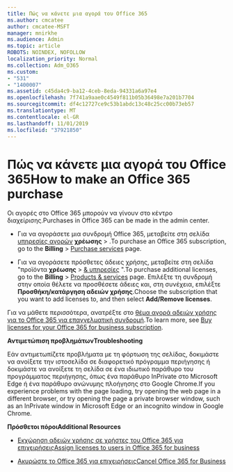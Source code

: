 ```yaml
---
title: Πώς να κάνετε μια αγορά του Office 365
ms.author: cmcatee
author: cmcatee-MSFT
manager: mnirkhe
ms.audience: Admin
ms.topic: article
ROBOTS: NOINDEX, NOFOLLOW
localization_priority: Normal
ms.collection: Adm_O365
ms.custom:
- "531"
- "1400007"
ms.assetid: c45da4c9-ba12-4ceb-8eda-94331a6a97e4
ms.openlocfilehash: 7f741a9aae0c4549f811b05b36498e7a201b7704
ms.sourcegitcommit: df4c12727ce9c53b1abdc13c48c25cc00b73eb57
ms.translationtype: MT
ms.contentlocale: el-GR
ms.lasthandoff: 11/01/2019
ms.locfileid: "37921850"
---
```

# <a name="how-to-make-an-office-365-purchase"></a><span data-ttu-id="c23af-102">Πώς να κάνετε μια αγορά του Office 365</span><span class="sxs-lookup"><span data-stu-id="c23af-102">How to make an Office 365 purchase</span></span>

<span data-ttu-id="c23af-103">Οι αγορές στο Office 365 μπορούν να γίνουν στο κέντρο διαχείρισης.</span><span class="sxs-lookup"><span data-stu-id="c23af-103">Purchases in Office 365 can be made in the admin center.</span></span>
  
- <span data-ttu-id="c23af-104">Για να αγοράσετε μια συνδρομή Office 365, μεταβείτε στη σελίδα [υπηρεσίες αγορών](https://go.microsoft.com/fwlink/p/?linkid=868433) **χρέωσης** \> .</span><span class="sxs-lookup"><span data-stu-id="c23af-104">To purchase an Office 365 subscription, go to the **Billing** \> [Purchase services](https://go.microsoft.com/fwlink/p/?linkid=868433) page.</span></span>

- <span data-ttu-id="c23af-105">Για να αγοράσετε πρόσθετες άδειες χρήσης, μεταβείτε στη σελίδα "προϊόντα **χρέωσης** \> [& υπηρεσίες](https://go.microsoft.com/fwlink/p/?linkid=842054) ".</span><span class="sxs-lookup"><span data-stu-id="c23af-105">To purchase additional licenses, go to the **Billing** \> [Products & services](https://go.microsoft.com/fwlink/p/?linkid=842054) page.</span></span> <span data-ttu-id="c23af-106">Επιλέξτε τη συνδρομή στην οποία θέλετε να προσθέσετε άδειες και, στη συνέχεια, επιλέξτε **Προσθήκη/κατάργηση αδειών χρήσης**.</span><span class="sxs-lookup"><span data-stu-id="c23af-106">Choose the subscription that you want to add licenses to, and then select **Add/Remove licenses**.</span></span>
  
<span data-ttu-id="c23af-107">Για να μάθετε περισσότερα, ανατρέξτε στο [θέμα αγορά αδειών χρήσης για το Office 365 για επαγγελματική συνδρομή](https://docs.microsoft.com/office365/admin/subscriptions-and-billing/buy-licenses).</span><span class="sxs-lookup"><span data-stu-id="c23af-107">To learn more, see [Buy licenses for your Office 365 for business subscription](https://docs.microsoft.com/office365/admin/subscriptions-and-billing/buy-licenses).</span></span>

<span data-ttu-id="c23af-108">**Αντιμετώπιση προβλημάτων**</span><span class="sxs-lookup"><span data-stu-id="c23af-108">**Troubleshooting**</span></span>

<span data-ttu-id="c23af-109">Εάν αντιμετωπίζετε προβλήματα με τη φόρτωση της σελίδας, δοκιμάστε να ανοίξετε την ιστοσελίδα σε διαφορετικό πρόγραμμα περιήγησης ή δοκιμάστε να ανοίξετε τη σελίδα σε ένα ιδιωτικό παράθυρο του προγράμματος περιήγησης, όπως ένα παράθυρο InPrivate στο Microsoft Edge ή ένα παράθυρο ανώνυμης πλοήγησης στο Google Chrome.</span><span class="sxs-lookup"><span data-stu-id="c23af-109">If you experience problems with the page loading, try opening the web page in a different browser, or try opening the page a private browser window, such as an InPrivate window in Microsoft Edge or an incognito window in Google Chrome.</span></span> 

<span data-ttu-id="c23af-110">**Πρόσθετοι πόροι**</span><span class="sxs-lookup"><span data-stu-id="c23af-110">**Additional Resources**</span></span>
  
- [<span data-ttu-id="c23af-111">Εκχώρηση αδειών χρήσης σε χρήστες του Office 365 για επιχειρήσεις</span><span class="sxs-lookup"><span data-stu-id="c23af-111">Assign licenses to users in Office 365 for business</span></span>](https://docs.microsoft.com/office365/admin/subscriptions-and-billing/assign-licenses-to-users)

- [<span data-ttu-id="c23af-112">Ακυρώστε το Office 365 για επιχειρήσεις</span><span class="sxs-lookup"><span data-stu-id="c23af-112">Cancel Office 365 for Business</span></span>](https://docs.microsoft.com/office365/admin/subscriptions-and-billing/cancel-your-subscription)